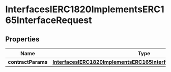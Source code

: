 

# InterfacesIERC1820ImplementsERC165InterfaceRequest

## Properties

Name | Type | Description | Notes
------------ | ------------- | ------------- | -------------
**contractParams** | [**InterfacesIERC1820ImplementsERC165InterfaceRequestContractParams**](InterfacesIERC1820ImplementsERC165InterfaceRequestContractParams.md) |  | 




